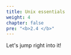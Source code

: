 ```yaml
---
title: Unix essentials
weight: 4
chapter: false
pre: "<b>2.4 </b>"
---
```


Let's jump right into it!


